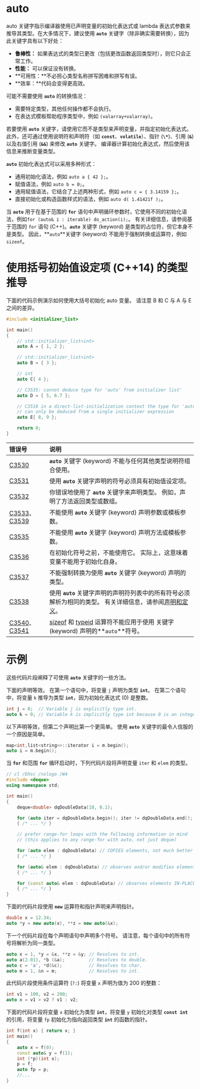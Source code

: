 # auto

auto 关键字指示编译器使用已声明变量的初始化表达式或 lambda 表达式参数来推导其类型。在大多情况下，建议使用 **`auto`** 关键字（除非确实需要转换），因为此关键字具有以下好处：

- **鲁棒性：** 如果表达式的类型已更改（包括更改函数返回类型时），则它只会正常工作。
- **性能：** 可以保证没有转换。
- **可用性：**不必担心类型名称拼写困难和拼写有误。
- **效率：**代码会变得更高效。

可能不需要使用 **`auto`** 的转换情况：

- 需要特定类型，其他任何操作都不会执行。
- 在表达式模板帮助程序类型中，例如 `(valarray+valarray)`。

若要使用 **`auto`** 关键字，请使用它而不是类型来声明变量，并指定初始化表达式。 此外，还可通过使用说明符和声明符（如 **`const`**、**`volatile`**）、指针 (**`\*`**)、引用 (**`&`**) 以及右值引用 (**`&&`**) 来修改 **`auto`** 关键字。 编译器计算初始化表达式，然后使用该信息来推断变量类型。

**`auto`** 初始化表达式可以采用多种形式：

- 通用初始化语法，例如 `auto a { 42 };`。
- 赋值语法，例如 `auto b = 0;`。
- 通用赋值语法，它结合了上述两种形式，例如 `auto c = { 3.14159 };`。
- 直接初始化或构造函数样式的语法，例如 `auto d( 1.41421f );`。

当 **`auto`** 用于在基于范围的 **`for`** 语句中声明循环参数时，它使用不同的初始化语法，例如`for (auto& i : iterable) do_action(i);`。 有关详细信息，请参阅基于范围的 `for` 语句 (C++)。**`auto`** 关键字 (keyword) 是类型的占位符，但它本身不是类型。 因此，**`auto`**关键字 (keyword) 不能用于强制转换或运算符，例如 `sizeof`。

# 使用括号初始值设定项 (C++14) 的类型推导

下面的代码示例演示如何使用大括号初始化 auto 变量。 请注意 B 和 C 与 A 与 E 之间的差异。

```cpp
#include <initializer_list>

int main()
{
    // std::initializer_list<int>
    auto A = { 1, 2 };

    // std::initializer_list<int>
    auto B = { 3 };

    // int
    auto C{ 4 };

    // C3535: cannot deduce type for 'auto' from initializer list'
    auto D = { 5, 6.7 };

    // C3518 in a direct-list-initialization context the type for 'auto'
    // can only be deduced from a single initializer expression
    auto E{ 8, 9 };

    return 0;
}
```

| 错误号                                                                                                                                                                                                                                 | 说明                                                                                                                                                                                                                                                       |
| :------------------------------------------------------------------------------------------------------------------------------------------------------------------------------------------------------------------------------------- | :--------------------------------------------------------------------------------------------------------------------------------------------------------------------------------------------------------------------------------------------------------- |
| [C3530](https://learn.microsoft.com/zh-cn/cpp/error-messages/compiler-errors-2/compiler-error-c3530?view=msvc-170)                                                                                                                     | **`auto`** 关键字 (keyword) 不能与任何其他类型说明符组合使用。                                                                                                                                                                                             |
| [C3531](https://learn.microsoft.com/zh-cn/cpp/error-messages/compiler-errors-2/compiler-error-c3531?view=msvc-170)                                                                                                                     | 使用 **`auto`** 关键字声明的符号必须具有初始值设定项。                                                                                                                                                                                                     |
| [C3532](https://learn.microsoft.com/zh-cn/cpp/error-messages/compiler-errors-2/compiler-error-c3532?view=msvc-170)                                                                                                                     | 你错误地使用了 **`auto`** 关键字来声明类型。 例如，声明了方法返回类型或数组。                                                                                                                                                                              |
| [C3533](https://learn.microsoft.com/zh-cn/cpp/error-messages/compiler-errors-2/compiler-error-c3533?view=msvc-170)、[C3539](https://learn.microsoft.com/zh-cn/cpp/error-messages/compiler-errors-2/compiler-error-c3539?view=msvc-170) | 不能使用 **`auto`** 关键字 (keyword) 声明参数或模板参数。                                                                                                                                                                                                  |
| [C3535](https://learn.microsoft.com/zh-cn/cpp/error-messages/compiler-errors-2/compiler-error-c3535?view=msvc-170)                                                                                                                     | 不能使用 **`auto`** 关键字 (keyword) 声明方法或模板参数。                                                                                                                                                                                                  |
| [C3536](https://learn.microsoft.com/zh-cn/cpp/error-messages/compiler-errors-2/compiler-error-c3536?view=msvc-170)                                                                                                                     | 在初始化符号之前，不能使用它。 实际上，这意味着变量不能用于初始化自身。                                                                                                                                                                                    |
| [C3537](https://learn.microsoft.com/zh-cn/cpp/error-messages/compiler-errors-2/compiler-error-c3537?view=msvc-170)                                                                                                                     | 不能强制转换为使用 **`auto`** 关键字 (keyword) 声明的类型。                                                                                                                                                                                                |
| [C3538](https://learn.microsoft.com/zh-cn/cpp/error-messages/compiler-errors-2/compiler-error-c3538?view=msvc-170)                                                                                                                     | 使用 **`auto`** 关键字声明的声明符列表中的所有符号必须解析为相同的类型。 有关详细信息，请参阅[声明和定义](https://learn.microsoft.com/zh-cn/cpp/cpp/declarations-and-definitions-cpp?view=msvc-170)。                                                      |
| [C3540](https://learn.microsoft.com/zh-cn/cpp/error-messages/compiler-errors-2/compiler-error-c3540?view=msvc-170)、[C3541](https://learn.microsoft.com/zh-cn/cpp/error-messages/compiler-errors-2/compiler-error-c3541?view=msvc-170) | [sizeof](https://learn.microsoft.com/zh-cn/cpp/cpp/sizeof-operator?view=msvc-170) 和 [typeid](https://learn.microsoft.com/zh-cn/cpp/extensions/typeid-cpp-component-extensions?view=msvc-170) 运算符不能应用于使用 关键字 (keyword) 声明的**`auto`**符号。 |

# 示例

这些代码片段阐释了可使用 **`auto`** 关键字的一些方法。

下面的声明等效。 在第一个语句中，将变量 `j` 声明为类型 **`int`**。 在第二个语句中，将变量 `k` 推导为类型 **`int`**，因为初始化表达式 (0) 是整数。

```cpp
int j = 0;  // Variable j is explicitly type int.
auto k = 0; // Variable k is implicitly type int because 0 is an integer.
```

以下声明等效，但第二个声明比第一个更简单。 使用 **`auto`** 关键字的最令人信服的一个原因是简单。

```cpp
map<int,list<string>>::iterator i = m.begin();
auto i = m.begin();
```

当 **`for`** 和范围 **`for`** 循环启动时，下列代码片段将声明变量 `iter` 和 `elem` 的类型。

```cpp
// cl /EHsc /nologo /W4
#include <deque>
using namespace std;

int main()
{
    deque<double> dqDoubleData(10, 0.1);

    for (auto iter = dqDoubleData.begin(); iter != dqDoubleData.end(); ++iter)
    { /* ... */ }

    // prefer range-for loops with the following information in mind
    // (this applies to any range-for with auto, not just deque)

    for (auto elem : dqDoubleData) // COPIES elements, not much better than the previous examples
    { /* ... */ }

    for (auto& elem : dqDoubleData) // observes and/or modifies elements IN-PLACE
    { /* ... */ }

    for (const auto& elem : dqDoubleData) // observes elements IN-PLACE
    { /* ... */ }
}
```

下面的代码片段使用 **`new`** 运算符和指针声明来声明指针。

```cpp
double x = 12.34;
auto *y = new auto(x), **z = new auto(&x);
```

下一个代码片段在每个声明语句中声明多个符号。 请注意，每个语句中的所有符号将解析为同一类型。

```cpp
auto x = 1, *y = &x, **z = &y; // Resolves to int.
auto a(2.01), *b (&a);         // Resolves to double.
auto c = 'a', *d(&c);          // Resolves to char.
auto m = 1, &n = m;            // Resolves to int.
```

此代码片段使用条件运算符 (`?:`) 将变量 `x` 声明为值为 200 的整数：

```cpp
int v1 = 100, v2 = 200;
auto x = v1 > v2 ? v1 : v2;
```

下面的代码片段将变量 `x` 初始化为类型 **`int`**，将变量 `y` 初始化对类型 **`const int`** 的引用，将变量 `fp` 初始化为指向返回类型 **`int`** 的函数的指针。

```cpp
int f(int x) { return x; }
int main()
{
    auto x = f(0);
    const auto& y = f(1);
    int (*p)(int x);
    p = f;
    auto fp = p;
    //...
}
```
